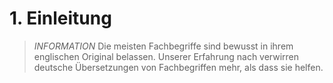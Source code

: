 # 1. Einleitung ################################################################

> *INFORMATION* Die meisten Fachbegriffe sind bewusst in ihrem englischen Original belassen. Unserer Erfahrung nach verwirren deutsche Übersetzungen von Fachbegriffen mehr, als dass sie helfen.
